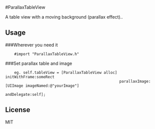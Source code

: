 #ParallaxTableView

A table view with a moving background (parallax effect).. 


## Usage

###Wherever you need it
```objc
    #import "ParallaxTableView.h"
```
###Set parallax table and image
```objc
    eg. self.tableView = [ParallaxTableView alloc] initWithFrame:someRect
                                                   parallaxImage:[UIImage imageNamed:@"yourImage"]
                                                     andDelegate:self];     
```
## License

MIT
